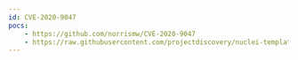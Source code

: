 ```yaml
---
id: CVE-2020-9047
pocs:
    - https://github.com/norrismw/CVE-2020-9047
    - https://raw.githubusercontent.com/projectdiscovery/nuclei-templates/master/cves/CVE-2020-9047.yaml
---
```

